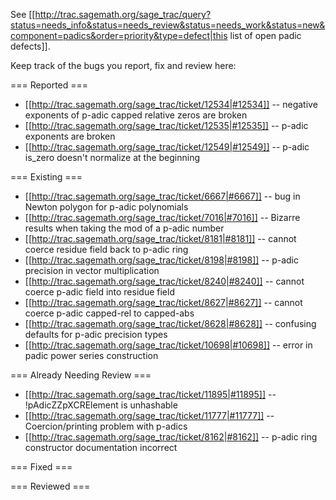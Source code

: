 See [[http://trac.sagemath.org/sage_trac/query?status=needs_info&status=needs_review&status=needs_work&status=new&component=padics&order=priority&type=defect|this list of open padic defects]].

Keep track of the bugs you report, fix and review here:

=== Reported ===

 * [[http://trac.sagemath.org/sage_trac/ticket/12534|#12534]] -- negative exponents of p-adic capped relative zeros are broken
 * [[http://trac.sagemath.org/sage_trac/ticket/12535|#12535]] -- p-adic exponents are broken
 * [[http://trac.sagemath.org/sage_trac/ticket/12549|#12549]] -- p-adic is_zero doesn't normalize at the beginning

=== Existing ===

 * [[http://trac.sagemath.org/sage_trac/ticket/6667|#6667]] -- bug in Newton polygon for p-adic polynomials
 * [[http://trac.sagemath.org/sage_trac/ticket/7016|#7016]] -- Bizarre results when taking the mod of a p-adic number
 * [[http://trac.sagemath.org/sage_trac/ticket/8181|#8181]] -- cannot coerce residue field back to p-adic ring	
 * [[http://trac.sagemath.org/sage_trac/ticket/8198|#8198]] -- p-adic precision in vector multiplication
 * [[http://trac.sagemath.org/sage_trac/ticket/8240|#8240]] -- cannot coerce p-adic field into residue field
 * [[http://trac.sagemath.org/sage_trac/ticket/8627|#8627]] -- cannot coerce p-adic capped-rel to capped-abs
 * [[http://trac.sagemath.org/sage_trac/ticket/8628|#8628]] -- confusing defaults for p-adic precision types
 * [[http://trac.sagemath.org/sage_trac/ticket/10698|#10698]] -- error in padic power series construction

=== Already Needing Review ===

 * [[http://trac.sagemath.org/sage_trac/ticket/11895|#11895]] -- !pAdicZZpXCRElement is unhashable
 * [[http://trac.sagemath.org/sage_trac/ticket/11777|#11777]] -- Coercion/printing problem with p-adics
 * [[http://trac.sagemath.org/sage_trac/ticket/8162|#8162]] -- p-adic ring constructor documentation incorrect

=== Fixed ===

=== Reviewed ===
